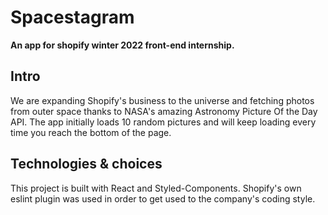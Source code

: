 # Spacestagram

**An app for shopify winter 2022 front-end internship.**

## Intro

We are expanding Shopify's business to the universe and fetching photos from outer space thanks to NASA's amazing Astronomy Picture Of the Day API. The app initially loads 10 random pictures and will keep loading every time you reach the bottom of the page.

## Technologies & choices

This project is built with React and Styled-Components. Shopify's own eslint plugin was used in order to get used to the company's coding style.
